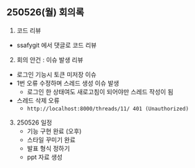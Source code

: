 ## 250526(월) 회의록

1. 코드 리뷰
- ssafygit 에서 댓글로 코드 리뷰
2. 회의 안건 : 이슈 발생 리뷰
- 로그인 기능시 토큰 미저장 이슈 
- 1번 오류 수정하며 스레드 생성 이슈 발생
    - 로그인 한 상태여도 새로고침이 되어야만 스레드 작성이 됨
- 스레드 삭제 오류
    - `http://localhost:8000/threads/11/ 401 (Unauthorized)`
3. 250526 일정
    - 기능 구현 완료 (오후)
    - 스타일 꾸미기 완료
    - 발표 형식 정하기
    - ppt 자료 생성